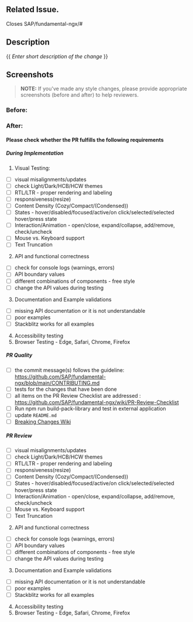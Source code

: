 ## Related Issue.

Closes SAP/fundamental-ngx/#

## Description

{{ _Enter short description of the change_ }}

## Screenshots

> **NOTE:** If you've made any style changes, please provide appropriate screenshots (before and after) to help reviewers.

### Before:

### After:

#### Please check whether the PR fulfills the following requirements

##### During Implementation

1. Visual Testing:

-   [ ] visual misalignments/updates
-   [ ] check Light/Dark/HCB/HCW themes
-   [ ] RTL/LTR - proper rendering and labeling
-   [ ] responsiveness(resize)
-   [ ] Content Density (Cozy/Compact/(Condensed))
-   [ ] States - hover/disabled/focused/active/on click/selected/selected hover/press state
-   [ ] Interaction/Animation - open/close, expand/collapse, add/remove, check/uncheck
-   [ ] Mouse vs. Keyboard support
-   [ ] Text Truncation

2. API and functional correctness

-   [ ] check for console logs (warnings, errors)
-   [ ] API boundary values
-   [ ] different combinations of components - free style
-   [ ] change the API values during testing

3. Documentation and Example validations

-   [ ] missing API documentation or it is not understandable
-   [ ] poor examples
-   [ ] Stackblitz works for all examples

4. Accessibility testing
5. Browser Testing - Edge, Safari, Chrome, Firefox

##### PR Quality

-   [ ] the commit message(s) follows the guideline:
        https://github.com/SAP/fundamental-ngx/blob/main/CONTRIBUTING.md
-   [ ] tests for the changes that have been done
-   [ ] all items on the PR Review Checklist are addressed :
        https://github.com/SAP/fundamental-ngx/wiki/PR-Review-Checklist
-   [ ] Run npm run build-pack-library and test in external application
-   [ ] update `README.md`
-   [ ] [Breaking Changes Wiki](https://github.com/SAP/fundamental-ngx/wiki/Breaking-Changes)

##### PR Review

-   [ ] visual misalignments/updates
-   [ ] check Light/Dark/HCB/HCW themes
-   [ ] RTL/LTR - proper rendering and labeling
-   [ ] responsiveness(resize)
-   [ ] Content Density (Cozy/Compact/(Condensed))
-   [ ] States - hover/disabled/focused/active/on click/selected/selected hover/press state
-   [ ] Interaction/Animation - open/close, expand/collapse, add/remove, check/uncheck
-   [ ] Mouse vs. Keyboard support
-   [ ] Text Truncation

2. API and functional correctness

-   [ ] check for console logs (warnings, errors)
-   [ ] API boundary values
-   [ ] different combinations of components - free style
-   [ ] change the API values during testing

3. Documentation and Example validations

-   [ ] missing API documentation or it is not understandable
-   [ ] poor examples
-   [ ] Stackblitz works for all examples

4. Accessibility testing
5. Browser Testing - Edge, Safari, Chrome, Firefox
